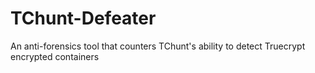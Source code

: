 TChunt-Defeater
===============

An anti-forensics tool that counters TChunt's ability to detect Truecrypt encrypted containers

